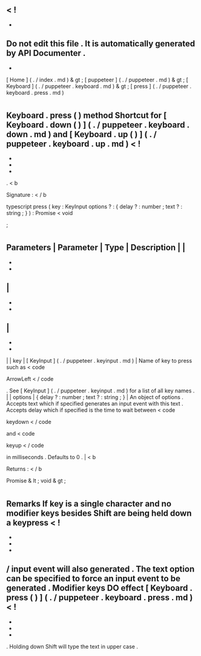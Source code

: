 <
!
-
-
Do
not
edit
this
file
.
It
is
automatically
generated
by
API
Documenter
.
-
-
>
[
Home
]
(
.
/
index
.
md
)
&
gt
;
[
puppeteer
]
(
.
/
puppeteer
.
md
)
&
gt
;
[
Keyboard
]
(
.
/
puppeteer
.
keyboard
.
md
)
&
gt
;
[
press
]
(
.
/
puppeteer
.
keyboard
.
press
.
md
)
#
#
Keyboard
.
press
(
)
method
Shortcut
for
[
Keyboard
.
down
(
)
]
(
.
/
puppeteer
.
keyboard
.
down
.
md
)
and
[
Keyboard
.
up
(
)
]
(
.
/
puppeteer
.
keyboard
.
up
.
md
)
<
!
-
-
-
-
>
.
<
b
>
Signature
:
<
/
b
>
typescript
press
(
key
:
KeyInput
options
?
:
{
delay
?
:
number
;
text
?
:
string
;
}
)
:
Promise
<
void
>
;
#
#
Parameters
|
Parameter
|
Type
|
Description
|
|
-
-
-
|
-
-
-
|
-
-
-
|
|
key
|
[
KeyInput
]
(
.
/
puppeteer
.
keyinput
.
md
)
|
Name
of
key
to
press
such
as
<
code
>
ArrowLeft
<
/
code
>
.
See
[
KeyInput
]
(
.
/
puppeteer
.
keyinput
.
md
)
for
a
list
of
all
key
names
.
|
|
options
|
{
delay
?
:
number
;
text
?
:
string
;
}
|
An
object
of
options
.
Accepts
text
which
if
specified
generates
an
input
event
with
this
text
.
Accepts
delay
which
if
specified
is
the
time
to
wait
between
<
code
>
keydown
<
/
code
>
and
<
code
>
keyup
<
/
code
>
in
milliseconds
.
Defaults
to
0
.
|
<
b
>
Returns
:
<
/
b
>
Promise
&
lt
;
void
&
gt
;
#
#
Remarks
If
key
is
a
single
character
and
no
modifier
keys
besides
Shift
are
being
held
down
a
keypress
<
!
-
-
-
-
>
/
input
event
will
also
generated
.
The
text
option
can
be
specified
to
force
an
input
event
to
be
generated
.
Modifier
keys
DO
effect
[
Keyboard
.
press
(
)
]
(
.
/
puppeteer
.
keyboard
.
press
.
md
)
<
!
-
-
-
-
>
.
Holding
down
Shift
will
type
the
text
in
upper
case
.

